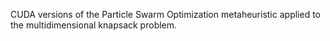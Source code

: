 CUDA versions of the Particle Swarm Optimization metaheuristic applied to the multidimensional knapsack problem.